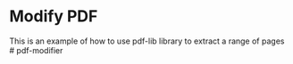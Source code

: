 # Modify PDF

This is an example of how to use pdf-lib library to extract a range of pages
#   p d f - m o d i f i e r  
 